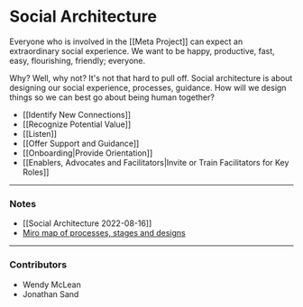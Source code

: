# Social Architecture
Everyone who is involved in the [[Meta Project]] can expect an extraordinary social experience. We want to be happy, productive, fast, easy, flourishing, friendly; everyone. 

Why? Well, why not? It's not that hard to pull off. Social architecture is about designing our social experience, processes, guidance. How will we design things so we can best go about being human together?

- [[Identify New Connections]]  
- [[Recognize Potential Value]]  
- [[Listen]]  
- [[Offer Support and Guidance]]  
- [[Onboarding|Provide Orientation]]  
- [[Enablers, Advocates and Facilitators|Invite or Train Facilitators for Key Roles]]  

---
### Notes

- [[Social Architecture 2022-08-16]]  
- [Miro map of processes, stages and designs](https://miro.com/app/board/uXjVOq3BPYQ=/?share_link_id=723517619133)  

---
### Contributors
- Wendy McLean
- Jonathan Sand
